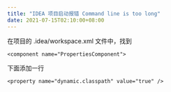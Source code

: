 ```yaml
---
title: "IDEA 项目启动报错 Command line is too long"
date: 2021-07-15T02:10:00+08:00
---
```


在项目的 .idea/workspace.xml 文件中，找到 

`<component name="PropertiesComponent">`

下面添加一行

`<property name="dynamic.classpath" value="true" />`